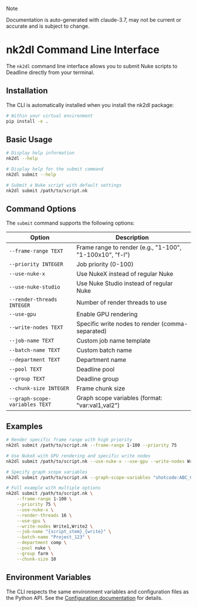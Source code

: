 > [!NOTE]
> Documentation is auto-generated with claude-3.7, may not be current or accurate and is subject to change.

# nk2dl Command Line Interface

The `nk2dl` command line interface allows you to submit Nuke scripts to Deadline directly from your terminal.

## Installation

The CLI is automatically installed when you install the nk2dl package:

```bash
# Within your virtual environment
pip install -e .
```

## Basic Usage

```bash
# Display help information
nk2dl --help

# Display help for the submit command
nk2dl submit --help

# Submit a Nuke script with default settings
nk2dl submit /path/to/script.nk
```

## Command Options

The `submit` command supports the following options:

| Option | Description |
|--------|-------------|
| `--frame-range TEXT` | Frame range to render (e.g., "1-100", "1-100x10", "f-l") |
| `--priority INTEGER` | Job priority (0-100) |
| `--use-nuke-x` | Use NukeX instead of regular Nuke |
| `--use-nuke-studio` | Use Nuke Studio instead of regular Nuke |
| `--render-threads INTEGER` | Number of render threads to use |
| `--use-gpu` | Enable GPU rendering |
| `--write-nodes TEXT` | Specific write nodes to render (comma-separated) |
| `--job-name TEXT` | Custom job name template |
| `--batch-name TEXT` | Custom batch name |
| `--department TEXT` | Department name |
| `--pool TEXT` | Deadline pool |
| `--group TEXT` | Deadline group |
| `--chunk-size INTEGER` | Frame chunk size |
| `--graph-scope-variables TEXT` | Graph scope variables (format: "var:val1,val2") |

## Examples

```bash
# Render specific frame range with high priority
nk2dl submit /path/to/script.nk --frame-range 1-100 --priority 75

# Use NukeX with GPU rendering and specific write nodes
nk2dl submit /path/to/script.nk --use-nuke-x --use-gpu --write-nodes Write1,Write2

# Specify graph scope variables
nk2dl submit /path/to/script.nk --graph-scope-variables "shotcode:ABC_0010,ABC_0020"

# Full example with multiple options
nk2dl submit /path/to/script.nk \
    --frame-range 1-100 \
    --priority 75 \
    --use-nuke-x \
    --render-threads 16 \
    --use-gpu \
    --write-nodes Write1,Write2 \
    --job-name "{script_stem}_{write}" \
    --batch-name "Project_123" \
    --department comp \
    --pool nuke \
    --group farm \
    --chunk-size 10
```

## Environment Variables

The CLI respects the same environment variables and configuration files as the Python API. See the [Configuration documentation](config.md) for details. 
